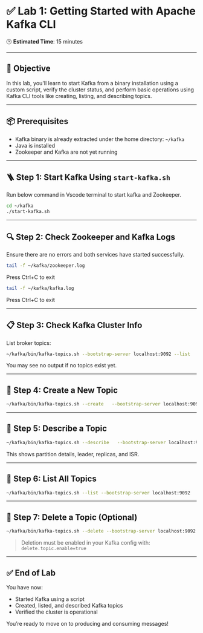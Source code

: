 
# ✅ Lab 1: Getting Started with Apache Kafka CLI

🕒 **Estimated Time**: 15 minutes

---

## 🎯 Objective

In this lab, you'll learn to start Kafka from a binary installation using a custom script, verify the cluster status, and perform basic operations using Kafka CLI tools like creating, listing, and describing topics.

---

## 📦 Prerequisites

- Kafka binary is already extracted under the home directory: `~/kafka`
- Java is installed
- Zookeeper and Kafka are not yet running

---

## 🪜 Step 1: Start Kafka Using `start-kafka.sh`

Run below command in Vscode terminal to start kafka and Zookeeper.


```bash
cd ~/kafka
./start-kafka.sh
```

---

## 🔍 Step 2: Check Zookeeper and Kafka Logs
Ensure there are no errors and both services have started successfully.

```bash
tail -f ~/kafka/zookeeper.log
```
Press Ctrl+C to exit

```bash
tail -f ~/kafka/kafka.log
```
Press Ctrl+C to exit


---

## 📋 Step 3: Check Kafka Cluster Info

List broker topics:

```bash
~/kafka/bin/kafka-topics.sh --bootstrap-server localhost:9092 --list
```

You may see no output if no topics exist yet.

---

## 🧪 Step 4: Create a New Topic

```bash
~/kafka/bin/kafka-topics.sh --create   --bootstrap-server localhost:9092   --replication-factor 1   --partitions 2   --topic test-topic
```

---

## 📜 Step 5: Describe a Topic

```bash
~/kafka/bin/kafka-topics.sh --describe   --bootstrap-server localhost:9092   --topic test-topic
```

This shows partition details, leader, replicas, and ISR.

---

## 📂 Step 6: List All Topics

```bash
~/kafka/bin/kafka-topics.sh --list --bootstrap-server localhost:9092
```

---

## 🧹 Step 7: Delete a Topic (Optional)

```bash
~/kafka/bin/kafka-topics.sh --delete --bootstrap-server localhost:9092 --topic test-topic
```

> Deletion must be enabled in your Kafka config with: `delete.topic.enable=true`

---

## ✅ End of Lab

You have now:
- Started Kafka using a script
- Created, listed, and described Kafka topics
- Verified the cluster is operational

You’re ready to move on to producing and consuming messages!
